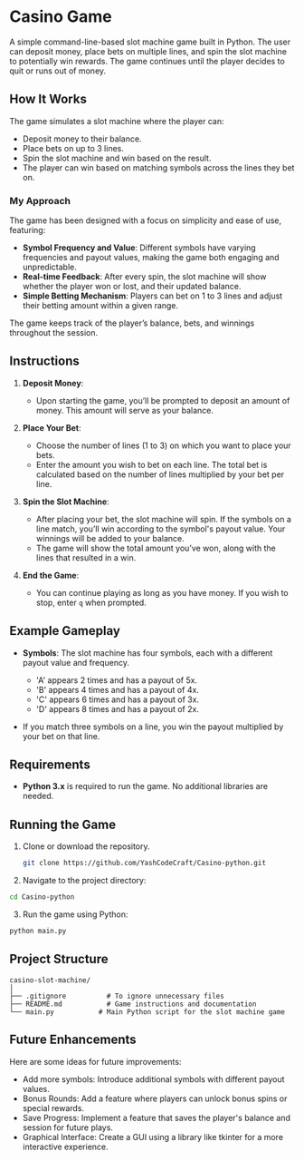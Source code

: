 # Casino Game

A simple command-line-based slot machine game built in Python. The user can deposit money, place bets on multiple lines, and spin the slot machine to potentially win rewards. The game continues until the player decides to quit or runs out of money.

## How It Works

The game simulates a slot machine where the player can:
- Deposit money to their balance.
- Place bets on up to 3 lines.
- Spin the slot machine and win based on the result.
- The player can win based on matching symbols across the lines they bet on.

### My Approach

The game has been designed with a focus on simplicity and ease of use, featuring:
- **Symbol Frequency and Value**: Different symbols have varying frequencies and payout values, making the game both engaging and unpredictable.
- **Real-time Feedback**: After every spin, the slot machine will show whether the player won or lost, and their updated balance.
- **Simple Betting Mechanism**: Players can bet on 1 to 3 lines and adjust their betting amount within a given range.

The game keeps track of the player’s balance, bets, and winnings throughout the session.

## Instructions

1. **Deposit Money**: 
   - Upon starting the game, you’ll be prompted to deposit an amount of money. This amount will serve as your balance.
   
2. **Place Your Bet**: 
   - Choose the number of lines (1 to 3) on which you want to place your bets.
   - Enter the amount you wish to bet on each line. The total bet is calculated based on the number of lines multiplied by your bet per line.
   
3. **Spin the Slot Machine**: 
   - After placing your bet, the slot machine will spin. If the symbols on a line match, you’ll win according to the symbol's payout value. Your winnings will be added to your balance.
   - The game will show the total amount you’ve won, along with the lines that resulted in a win.

4. **End the Game**:
   - You can continue playing as long as you have money. If you wish to stop, enter `q` when prompted.

## Example Gameplay

- **Symbols**: The slot machine has four symbols, each with a different payout value and frequency.
  - 'A' appears 2 times and has a payout of 5x.
  - 'B' appears 4 times and has a payout of 4x.
  - 'C' appears 6 times and has a payout of 3x.
  - 'D' appears 8 times and has a payout of 2x.

- If you match three symbols on a line, you win the payout multiplied by your bet on that line.

## Requirements

- **Python 3.x** is required to run the game. No additional libraries are needed.

## Running the Game

1. Clone or download the repository.
   ```bash
   git clone https://github.com/YashCodeCraft/Casino-python.git
   ```

2. Navigate to the project directory:

```bash
cd Casino-python
```

3. Run the game using Python:

```bash
python main.py
```

## Project Structure
```plaintext
casino-slot-machine/
│
├── .gitignore          # To ignore unnecessary files
├── README.md           # Game instructions and documentation
└── main.py           # Main Python script for the slot machine game
```


## Future Enhancements
Here are some ideas for future improvements:

- Add more symbols: Introduce additional symbols with different payout values.
- Bonus Rounds: Add a feature where players can unlock bonus spins or special rewards.
- Save Progress: Implement a feature that saves the player's balance and session for future plays.
- Graphical Interface: Create a GUI using a library like tkinter for a more interactive experience.


   
